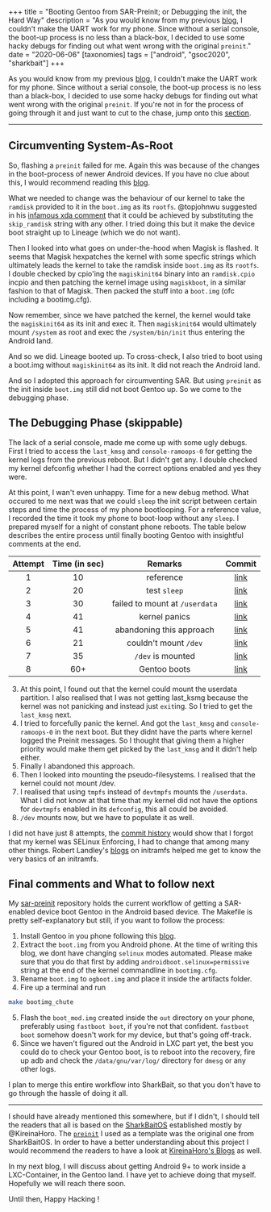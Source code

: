 +++
title = "Booting Gentoo from SAR-Preinit; or Debugging the init, the Hard Way"
description = "As you would know from my previous [blog](@/uart_on_lavender/index.md), I couldn't make the UART work for my phone. Since without a serial console, the boot-up process is no less than a black-box, I decided to use some hacky debugs for finding out what went wrong with the original `preinit`."
date = "2020-06-06"
[taxonomies]
tags = ["android", "gsoc2020", "sharkbait"]
+++

As you would know from my previous [blog](@/uart_on_lavender/index.md), I couldn't make the UART work for my phone. Since without a serial console, the boot-up process is no less than a black-box, I decided to use some hacky debugs for finding out what went wrong with the original `preinit`. If you're not in for the process of going through it and just want to cut to the chase, jump onto this [section](@/booting_gentoo_using_preinit/index.md#final-comments-and-what-to-follow-next). 

---

## Circumventing System-As-Root

So, flashing a `preinit` failed for me. Again this was because of the changes in the boot-process of newer Android devices. If you have no clue about this, I would recommend reading this [blog](@/android_boot_high_jinks/index.md). 

What we needed to change was the behaviour of our kernel to take the `ramdisk` provided to it in the `boot.img` as its `rootfs`. @topjohnwu suggested in his [infamous xda comment](https://forum.xda-developers.com/apps/magisk/pixel-2-pixel-2-xl-support-t3697427/post74361728#post74361728) that it could be achieved by substituting the `skip_ramdisk` string with any other. I tried doing this but it make the device boot straight up to Lineage (which we do not want). 

Then I looked into what goes on under-the-hood when Magisk is flashed. It seems that Magisk hexpatches the kernel with some specfic strings which ultimately leads the kernel to take the ramdisk inside `boot.img` as its `rootfs`. 
I double checked by cpio'ing the `magiskinit64` binary into an `ramdisk.cpio` incpio and then patching the kernel image using `magiskboot`, in a similar fashion to that of Magisk. Then packed the stuff into a `boot.img` (ofc including a bootimg.cfg).

Now remember, since we have patched the kernel, the kernel would take the `magiskinit64` as its init and exec it. Then `magiskinit64` would ultimately mount `/system` as root and exec the `/system/bin/init` thus entering the Android land. 

And so we did. Lineage booted up. To cross-check, I also tried to boot using a boot.img without `magiskinit64` as its init. It did not reach the Android land.

And so I adopted this approach for circumventing SAR. But using `preinit` as the init inside `boot.img` still did not boot Gentoo up. So we come to the debugging phase.

## The Debugging Phase (skippable)

The lack of a serial console, made me come up with some ugly debugs. First I tried to access the `last_kmsg` and `console-ramoops-0` for getting the kernel logs from the previous reboot. But I didn't get any. I double checked my kernel defconfig whether I had the correct options enabled and yes they were. 

At this point, I wan't even unhappy. Time for a new debug method. What occured to me next was that we could `sleep` the init script between certain steps and time the process of my phone bootlooping. For a reference value, I recorded the time it took my phone to boot-loop without any `sleep`. I prepared myself for a night of constant phone reboots. The table below describes the entire process until finally booting Gentoo with insightful comments at the end.

|Attempt|Time (in sec)|Remarks|Commit|
|:-----:|:-----------:|:-----:|:----:|
|1	|10	|reference|[link](https://gitlab.com/WantGuns/sar-preinit/-/commit/2037d2b9523f9c954b18d6efe85c803cac432563)|
|2	|20	|test `sleep`|[link](https://gitlab.com/WantGuns/sar-preinit/-/commit/195c4d40a30bd412c8574d670432098ed1fd4ed9)|
|3  |30	|failed to mount at `/userdata`|[link](https://gitlab.com/WantGuns/sar-preinit/-/commit/15c1f7ae1c60983141f5f96e82d47c924e075d53)|
|4	|41	|kernel panics|[link](https://gitlab.com/WantGuns/sar-preinit/-/commit/b373d65a132363d58d608d354e82f1469cc3d289)|
|5	|41	|abandoning this approach|[link](https://gitlab.com/WantGuns/sar-preinit/-/commit/a5b6ac35c2822fb516bc471f4387a784308f94d3)|
|6	|21	|couldn't mount `/dev`|[link](https://gitlab.com/WantGuns/sar-preinit/-/commit/3db8942d0c31cc3b3184962a4eea403cc6e49bc5)|
|7	|35	|`/dev` is mounted|[link](https://gitlab.com/WantGuns/sar-preinit/-/commit/4af274df4fcda6ad05c63e6d8caca3cd3c422b47)|
|8	|60+|Gentoo boots|[link](https://gitlab.com/WantGuns/sar-preinit/-/commit/f786531094daf77b7a0877177f9888d5d9e9b750)|

3. At this point, I found out that the kernel could mount the userdata partition. I also realised that I was not getting last_ksmg because the kernel was not panicking and instead just `exit`ing. So I tried to get the `last_kmsg` next.
4. I tried to forcefully panic the kernel. And got the `last_kmsg` and `console-ramoops-0` in the next boot. But they didnt have the parts where kernel logged the Preinit messages. So I thought that giving them a higher priority would make them get picked by the `last_kmsg` and it didn't help either.
5. Finally I abandoned this approach.
6. Then I looked into mounting the pseudo-filesystems. I realised that the kernel could not mount /dev.
7. I realised that using `tmpfs` instead of `devtmpfs` mounts the `/userdata`. What I did not know at that time that my kernel did not have the options for `devtmpfs` enabled in its `defconfig`, this all could be avoided.
8. `/dev` mounts now, but we have to populate it as well.

I did not have just 8 attempts, the [commit history](https://gitlab.com/WantGuns/sar-preinit/-/commits/timer) would show that I forgot that my kernel was SELinux Enforcing, I had to change that among many other things. Robert Landley's [blogs](https://landley.net/writing/) on initramfs helped me get to know the very basics of an initramfs.

## Final comments and What to follow next

My [sar-preinit](https://gitlab.com/WantGuns/sar-preinit) repository holds the current workflow of getting a SAR-enabled device boot Gentoo in the Android based device. The Makefile is pretty self-explanatory but still, if you want to follow the process:
1. Install Gentoo in you phone following this [blog](@/install_gentoo/index.md).
2. Extract the `boot.img` from you Android phone. At the time of writing this blog, we dont have changing `selinux` modes automated. Please make sure that you do that first by adding `androidboot.selinux=permissive` string at the end of the kernel commandline in `bootimg.cfg`.
3. Rename `boot.img` to `ogboot.img` and place it inside the artifacts folder.
4. Fire up a terminal and run 
```bash
make bootimg_chute
```
5. Flash the `boot_mod.img` created inside the `out` directory on your phone, preferably using `fastboot boot`, if you're not that confident. `fastboot boot` somehow doesn't work for my device, but that's going off-track.
6. Since we haven't figured out the Android in LXC part yet, the best you could do to check your Gentoo boot, is to reboot into the recovery, fire up adb and check the `/data/gnu/var/log/` directory for `dmesg` or any other logs.

I plan to merge this entire workflow into SharkBait, so that you don't have to go through the hassle of doing it all.

---
I should have already mentioned this somewhere, but if I didn't, I should tell the readers that all is based on the [SharkBaitOS](https://www.shark-bait.org/) established mostly by @KireinaHoro. The [`preinit`](https://github.com/KireinaHoro/preinit) I used as a template was the original one from SharkBaitOS. In order to have a better understanding about this project I would recommend the readers to have a look at [KireinaHoro's Blogs](https://jsteward.moe/) as well.

In my next blog, I will discuss about getting Android 9+ to work inside a LXC-Container, in the Gentoo land. I have yet to achieve doing that myself. Hopefully we will reach there soon.

Until then, Happy Hacking !

